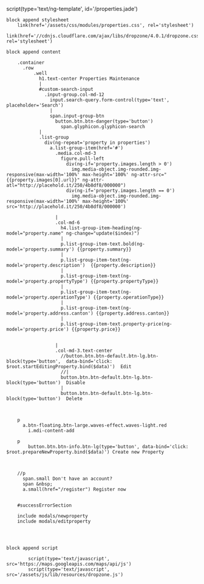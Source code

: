 script(type='text/ng-template', id='/properties.jade')
    
    block append stylesheet
        link(href='/assets/css/modules/properties.css', rel='stylesheet')
        link(href='//cdnjs.cloudflare.com/ajax/libs/dropzone/4.0.1/dropzone.css', rel='stylesheet')
    
    block append content
           
        .container
          .row
              .well
                h1.text-center Properties Maintenance
                |         
                #custom-search-input
                  .input-group.col-md-12
                    input.search-query.form-control(type='text', placeholder='Search')
                    |     
                    span.input-group-btn
                      button.btn.btn-danger(type='button')
                        span.glyphicon.glyphicon-search
                | 
                .list-group
                  div(ng-repeat='property in properties')   
                    a.list-group-item(href='#')
                      .media.col-md-3
                        figure.pull-left
                          div(ng-if='property.images.length > 0')
                            img.media-object.img-rounded.img-responsive(max-width='100%' max-height='100%' ng-attr-src="{{property.images[0].url}}" ng-attr-atl="http://placehold.it/250/4b8df8/000000")
                          div(ng-if='property.images.length == 0')
                            img.media-object.img-rounded.img-responsive(max-width='100%' max-height='100%' src='http://placehold.it/250/4b8df8/000000')
                          
                      |                 
                      .col-md-6
                        h4.list-group-item-heading(ng-model="property.name" ng-change="update($index)")
                        |                     
                        p.list-group-item-text.bold(ng-model='property.summary') {{property.summary}}
                        | 
                        p.list-group-item-text(ng-model='property.description')  {{property.description}}
                        | 
                        p.list-group-item-text(ng-model='property.propertyType') {{property.propertyType}}
                        | 
                        p.list-group-item-text(ng-model='property.operationType') {{property.operationType}}
                        | 
                        p.list-group-item-text(ng-model='property.address.canton') {{property.address.canton}}
                        | 
                        p.list-group-item-text.property-price(ng-model='property.price') {{property.price}}
    
                          
                      |                 
                      .col-md-3.text-center                                                          
                        //button.btn.btn-default.btn-lg.btn-block(type='button',  data-bind='click: $root.startEditingProperty.bind($data)')  Edit 
                        //|        
                        button.btn.btn-default.btn-lg.btn-block(type='button')  Disable
                        | 
                        button.btn.btn-default.btn-lg.btn-block(type='button')  Delete  
        
        
              
        p
          a.btn-floating.btn-large.waves-effect.waves-light.red
            i.mdi-content-add
            
        p
            button.btn.btn-info.btn-lg(type='button', data-bind='click: $root.prepareNewProperty.bind($data)') Create new Property
        
        
    
        //p
          span.small Don't have an account?
          span &nbsp;
          a.small(href="/register") Register now
          
    
        #successErrorSection
    
        include modals/newproperty
        include modals/editproperty
          
    
    
          
    block append script       
    
            script(type='text/javascript', src='https://maps.googleapis.com/maps/api/js')
            script(type='text/javascript', src='/assets/js/lib/resources/dropzone.js')
            
             
               